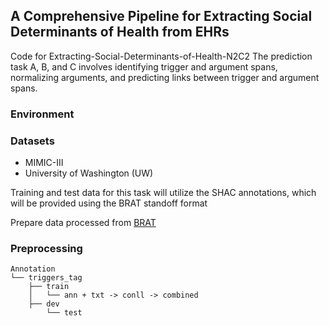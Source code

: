 ## A Comprehensive Pipeline for Extracting Social Determinants of Health from EHRs

Code for Extracting-Social-Determinants-of-Health-N2C2
The prediction task A, B, and C involves identifying trigger and argument spans, normalizing arguments, and predicting links between trigger and argument spans. 



### Environment

### Datasets

- MIMIC-III
- University of Washington (UW)

Training and test data for this task will utilize the SHAC annotations, which will be provided using the BRAT standoff format

Prepare data processed from [BRAT](https://github.com/Lybarger/brat_scoring)


### Preprocessing



```
Annotation
└── triggers_tag
	├── train
	│   └── ann + txt -> conll -> combined 
 	├── dev
        └── test

```



